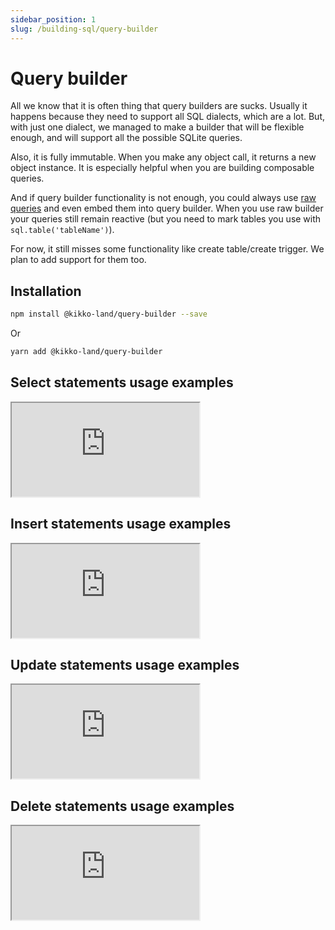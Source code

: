 ```yaml
---
sidebar_position: 1
slug: /building-sql/query-builder
---
```


# Query builder

All we know that it is often thing that query builders are sucks. Usually it happens because they need to support all SQL dialects, which are a lot.
But, with just one dialect, we managed to make a builder that will be flexible enough, and will support all the possible SQLite queries.

Also, it is fully immutable. When you make any object call, it returns a new object instance. It is especially helpful when you are building composable queries.

And if query builder functionality is not enough, you could always use [raw queries](raw) and even embed them into query builder. When you use
raw builder your queries still remain reactive (but you need to mark tables you use with `sql.table('tableName')`).

For now, it still misses some functionality like create table/create trigger. We plan to add support for them too.

## Installation

```bash
npm install @kikko-land/query-builder --save
```

Or

```bash
yarn add @kikko-land/query-builder
```

## Select statements usage examples

<iframe
  src="https://codesandbox.io/embed/trong-orm-query-builder-select-examples-xcvzn5?expanddevtools=1&fontsize=14&hidenavigation=1&theme=dark"
  style={{
    width: "100%",
    height: "500px",
    border: 0,
    "border-radius": "4px",
    overflow: "hidden",
  }}
  allow="accelerometer; ambient-light-sensor; camera; encrypted-media; geolocation; gyroscope; hid; microphone; midi; payment; usb; vr; xr-spatial-tracking"
  sandbox="allow-forms allow-modals allow-popups allow-presentation allow-same-origin allow-scripts"
></iframe>

## Insert statements usage examples

<iframe
  src="https://codesandbox.io/embed/trong-orm-query-builder-insert-examples-euh98c?expanddevtools=1&fontsize=14&hidenavigation=1&theme=dark"
  style={{
    width: "100%",
    height: "500px",
    border: 0,
    "border-radius": "4px",
    overflow: "hidden",
  }}
  allow="accelerometer; ambient-light-sensor; camera; encrypted-media; geolocation; gyroscope; hid; microphone; midi; payment; usb; vr; xr-spatial-tracking"
  sandbox="allow-forms allow-modals allow-popups allow-presentation allow-same-origin allow-scripts"
></iframe>

## Update statements usage examples

<iframe
  src="https://codesandbox.io/embed/trong-orm-query-builder-update-examples-rvo6ii?expanddevtools=1&fontsize=14&hidenavigation=1&theme=dark"
  style={{
    width: "100%",
    height: "500px",
    border: 0,
    "border-radius": "4px",
    overflow: "hidden",
  }}
  allow="accelerometer; ambient-light-sensor; camera; encrypted-media; geolocation; gyroscope; hid; microphone; midi; payment; usb; vr; xr-spatial-tracking"
  sandbox="allow-forms allow-modals allow-popups allow-presentation allow-same-origin allow-scripts"
></iframe>

## Delete statements usage examples

<iframe
  src="https://codesandbox.io/embed/trong-orm-query-builder-delete-examples-ezzpz0?expanddevtools=1&fontsize=14&hidenavigation=1&theme=dark"
  style={{
    width: "100%",
    height: "500px",
    border: 0,
    "border-radius": "4px",
    overflow: "hidden",
  }}
  allow="accelerometer; ambient-light-sensor; camera; encrypted-media; geolocation; gyroscope; hid; microphone; midi; payment; usb; vr; xr-spatial-tracking"
  sandbox="allow-forms allow-modals allow-popups allow-presentation allow-same-origin allow-scripts"
></iframe>
